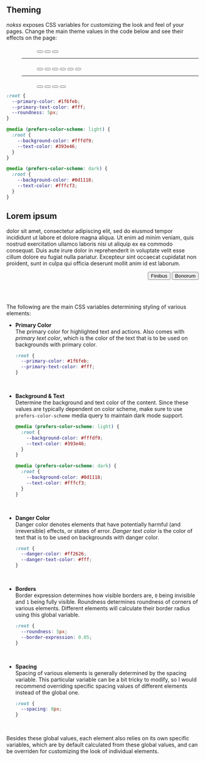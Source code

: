 <section id="theming">

# Theming

_nokss_ exposes CSS variables for customizing the look and feel of your pages. 
Change the main theme values in the code below and see their effects on the page:

<menu role="toolbar">
  <menu role="radiogroup" data-key="--roundness">
    <button role="radio" value="1px" aria-label="sharp corners">
      <span class="corner-mark sharp"></span>
    </button>
    <button role="radio" value="5px" aria-label="round corners">
      <span class="corner-mark round"></span>
    </button>
    <button role="radio" value="24px" aria-label="circular corners">
      <span class="corner-mark circle"></span>
    </button>
  </menu>
  <hr/>
  <menu role="radiogroup" data-key="--primary-color;--primary-text-color;light:--primary-color;light:--primary-text-color;dark:--primary-color;dark:--primary-text-color">
    <button role="radio" value="var(--text-color);var(--background-color)" aria-label="monochrome">
      <span class="color-mark" style="background: var(--text-color)"></span>
    </button>
    <button role="radio" value="#1f6feb;#fff" aria-label="github blue">
      <span class="color-mark" style="background: #1f6feb"></span>
    </button>
    <button role="radio" value="#1dB954;#000" aria-label="spotify green">
      <span class="color-mark" style="background: #1dB954"></span>
    </button>
    <button role="radio" value="#ff9900;#000" aria-label="amazon orange">
      <span class="color-mark" style="background: #ff9900"></span>
    </button>
    <button role="radio" value="#ff5a5f;#fff" aria-label="airbnb red">
      <span class="color-mark" style="background: #ff5a5f"></span>
    </button>
    <button role="radio" value=";;#833ab4;#fff;#e1306c;#fff" aria-label="lyft pink">
      <span class="color-mark light" style="background: #833ab4"></span>
      <span class="color-mark dark" style="background: #e1306c"></span>
    </button>
  </menu>
  <hr/>
  <menu role="radiogroup" data-key="light:--background-color;light:--text-color;dark:--background-color;dark:--text-color;light:--interactable-brightness;light:--border-expression;dark:--interactable-brightness;dark:--border-expression;--input-idle-border-color">
    <button role="radio" value="#fffdf9;#393e46;#0d1118;#fffcf3" aria-label="midnight">
      <span class="color-mark light bg" style="background: #fffdf9"></span>
      <span class="color-mark dark bg" style="background: #0d1118"></span>
    </button>
    <button role="radio" value="#f3efe0;#222222;#222222;#f3efe0;;;1.25;.05" aria-label="printish">
      <span class="color-mark light bg" style="background: #f3efe0"></span>
      <span class="color-mark dark bg" style="background: #222222"></span>
    </button>
    <button role="radio" value="#f5f5f5;#000;#111;#fff;0.97;0;1.35;0" aria-label="classic">
      <span class="color-mark light bg" style="background: #f5f5f5"></span>
      <span class="color-mark dark bg" style="background: #111"></span>
    </button>
    <button role="radio" value="#000;var(--primary-color);#000;var(--primary-color);1;1;1;1;var(--text-color)" aria-label="terminal">
      <span class="color-mark light bg" style="background: #000"></span>
      <span class="color-mark dark bg" style="background: #000"></span>
    </button>
  </menu>
</menu>

<div class="theme-preview">

```css
:root {
  --primary-color: #1f6feb;
  --primary-text-color: #fff;
  --roundness: 5px;
}

@media (prefers-color-scheme: light) {
  :root {
    --background-color: #fffdf9;
    --text-color: #393e46;
  }
}

@media (prefers-color-scheme: dark) {
  :root {
    --background-color: #0d1118;
    --text-color: #fffcf3;
  }
}
```

<div role="presentation">
  <h2>Lorem ipsum</h2>

  dolor sit amet, consectetur adipiscing elit, sed do eiusmod tempor incididunt ut labore et dolore magna aliqua. Ut enim ad minim veniam, quis nostrud exercitation ullamco laboris nisi ut aliquip ex ea commodo consequat. Duis aute irure dolor in reprehenderit in voluptate velit esse cillum dolore eu fugiat nulla pariatur. Excepteur sint occaecat cupidatat non proident, sunt in culpa qui officia deserunt mollit anim id est laborum.

  <menu role="group" align="right">
    <button>Finibus</button>
    <button>Bonorum</button>
  </menu>
</div>

</div>

<style id="target">
</style>

<link rel="stylesheet" href="assets/theme.css" />
<script type="module" defer src="assets/theme.js"></script>

<br><br>

The following are the main CSS variables determining styling of various elements:

- **Primary Color** \
  The primary color for highlighted text and actions. Also comes with _primary text color_,
  which is the color of the text that is to be used on backgrounds with primary color.
  ```css
  :root {
    --primary-color: #1f6feb;
    --primary-text-color: #fff;
  }
  ```
  <br>

- **Background & Text** \
  Determine the background and text color of the content. Since these values are typically
  dependent on color scheme, make sure to use `prefers-color-scheme` media query to maintain dark mode support.
  ```css
  @media (prefers-color-scheme: light) {
    :root {
      --background-color: #fffdf9;
      --text-color: #393e46;
    }
  }

  @media (prefers-color-scheme: dark) {
    :root {
      --background-color: #0d1118;
      --text-color: #fffcf3;
    }
  }
  ```
  <br>

- **Danger Color** \
  Danger color denotes elements that have potentially harmful (and irreversible) effects, or states of error. _Danger text color_ is the  color of text that is to be used on backgrounds with danger color.
  ```css
  :root {
    --danger-color: #ff2626;
    --danger-text-color: #fff;
  }
  ```
  <br>

- **Borders** \
  Border expression determines how visible borders are, `0` being invisible and `1` being fully visible.
  Roundness determines roundness of corners of various elements. Different elements will calculate their border radius
  using this global variable.
  ```css
  :root {
    --roundness: 5px;
    --border-expression: 0.05;
  }
  ```
  <br>

- **Spacing** \
  Spacing of various elements is generally determined by the spacing variable. This particular variable can be a bit tricky to modify, so I would recommend overriding specific spacing values of different elements instead of the global one.
  ```css
  :root {
    --spacing: 8px;
  }
  ```
  <br>

Besides these global values, each element also relies on its own specific variables, which are by default calculated from these global values, and can be overriden for customizing the look of individual elements.

</section>